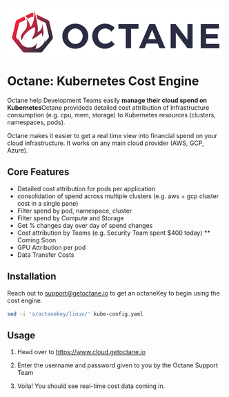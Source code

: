 <p align="center"><img src="octane-logo.png" alt="Octane Logo"></p>

# Octane: Kubernetes Cost Engine

Octane help Development Teams easily  **manage their cloud spend on Kubernetes**Octane provideds detailed cost attribution of Infrastructure consumption (e.g. cpu, mem, storage) to Kubernetes resources (clusters, namespaces, pods). 

Octane makes it easier to get a real time view into financial spend on your cloud infrastructure. It works on any main cloud provider (AWS, GCP, Azure).

## Core Features

  - Detailed cost attribution for pods per application
  - consolidation of spend across multiple clusters (e.g. aws + gcp cluster cost in a single pane)
  - Filter spend by pod, namespace, cluster
  - Filter spend by Compute and Storage
  - Get % changes day over day of spend changes
  - Cost attribution by Teams (e.g. Security Team spent $400 today)
  ** Coming Soon 
  - GPU Attribution per pod
  - Data Transfer Costs 

## Installation

Reach out to support@getoctane.io to get an octaneKey to begin using the cost engine.

```bash
sed -i 's/octanekey/linux/' kube-config.yaml
```

## Usage

1) Head over to https://www.cloud.getoctane.io

2) Enter the username and password given to you by the Octane Support Team

3) Voila! You should see real-time cost data coming in.
